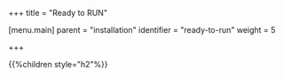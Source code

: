 +++
title = "Ready to RUN"

[menu.main]
parent = "installation"
identifier = "ready-to-run"
weight = 5

+++

{{%children style="h2"%}}

